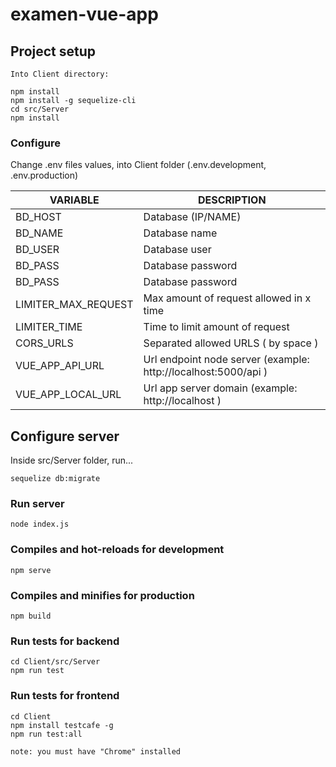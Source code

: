 # examen-vue-app

## Project setup
```
Into Client directory: 

npm install
npm install -g sequelize-cli
cd src/Server
npm install

```

### Configure

Change .env files values, into Client folder (.env.development, .env.production)

|VARIABLE        |DESCRIPTION                    |
|----------------|-------------------------------|
|BD_HOST		 | Database (IP/NAME)            |
|BD_NAME         | Database name            |
|BD_USER         | Database user |
|BD_PASS         | Database password |
|BD_PASS         | Database password |
|LIMITER_MAX_REQUEST | Max amount of request allowed in x time |
|LIMITER_TIME | Time to limit amount of request |
|CORS_URLS | Separated allowed URLS ( by space ) |
|VUE_APP_API_URL | Url endpoint node server (example: http://localhost:5000/api ) |
|VUE_APP_LOCAL_URL | Url app server domain (example: http://localhost ) |

## Configure server
Inside src/Server folder, run...

```
sequelize db:migrate
```

### Run server
```
node index.js
```

### Compiles and hot-reloads for development
```
npm serve
```

### Compiles and minifies for production
```
npm build
```

### Run tests for backend
```
cd Client/src/Server
npm run test
```

### Run tests for frontend
```
cd Client
npm install testcafe -g 
npm run test:all

note: you must have "Chrome" installed
```
